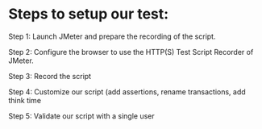 
# Steps to setup our test:

Step 1: Launch JMeter and prepare the recording of the script.

Step 2: Configure the browser to use the HTTP(S) Test Script Recorder of
JMeter.

Step 3: Record the script

Step 4: Customize our script (add assertions, rename transactions, add think
time

Step 5: Validate our script with a single user


